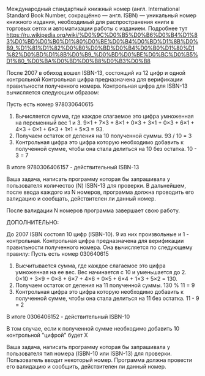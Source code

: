 Международный стандартный книжный номер (англ. International Standard Book Number, сокращённо — англ. ISBN) — уникальный номер книжного издания,
необходимый для распространения книги в торговых сетях и автоматизации работы с изданием.
Подробнее тут https://ru.wikipedia.org/wiki/%D0%9C%D0%B5%D0%B6%D0%B4%D1%83%D0%BD%D0%B0%D1%80%D0%BE%D0%B4%D0%BD%D1%8B%D0%B9_%D1%81%D1%82%D0%B0%D0%BD%D0%B4%D0%B0%D1%80%D1%82%D0%BD%D1%8B%D0%B9_%D0%BD%D0%BE%D0%BC%D0%B5%D1%80_%D0%BA%D0%BD%D0%B8%D0%B3%D0%B8

После 2007 в обиход вошел ISBN-13, состоящий из 12 цифр и одной контрольной
Контрольная цифра предназначена для верификации правильности полученного номера.
Контрольная цифра для ISBN-13 вычисляется следующим образом:

Пусть есть номер 978030640615
1. Вычисляется сумма, где каждое слагаемое это цифра умноженная на переменный вес 1 и 3.
9×1 + 7×3 + 8×1 + 0×3 + 3×1 + 0×3 + 6×1 + 4×3 + 0×1 + 6×3 + 1×1 + 5×3 = 93.
2. Получаем остаток от деления на 10 полученной суммы.
93 / 10 = 3
3. Контрольная цифра это цифра которую необходимо добавить к полученной сумме, чтобы она стала делиться на 10 без остатка.
10 - 3 = 7

В итоге 9780306406157 - действительный ISBN-13

Ваша задача, написать программу которая бы запрашивала у пользователя количество (N) ISBN-13 для проверки.
В дальнейшем, после ввода каждого из N номеров, программа должна проводить его валидацию и сообщать, действителен ли данный номер.

После валидации N номеров программа завершает свою работу.

ДОПОЛНИТЕЛЬНО:

До 2007 ISBN состоял 10 цифр (ISBN-10). 9 из них произвольные и 1 - контрольная.
Контрольная цифра предназначена для верификации правильности полученного номера.
Она вычисляется по следующему правилу:
Пусть есть номер 030640615
1. Высчитывается сумма, где каждое слагаемое это цифра умноженная на ее вес. Вес начинается с 10 и уменьшается до 2.
0×10 + 3×9 + 0×8 + 6×7 + 4×6 + 0×5 + 6×4 + 1×3 + 5×2 = 130.
2. Получаем остаток от деления на 11 полученной суммы.
130 % 11 = 9
3. Контрольная цифра это цифра которую необходимо добавить к полученной сумме, чтобы она стала делиться на 11 без остатка.
11 - 9 = 2

В итоге 0306406152 - действительный ISBN-10

В том случае, если к полученной сумме необходимо добавить 10 контрольной "цифрой" будет X

Ваша задача, написать программу которая бы запрашивала у пользователя тип номера (ISBN-10 или ISBN-13) для проверки.
Пользователь вводит некоторый номер.
Программа должна провести его валидацию и сообщить, действителен ли данный номер.
